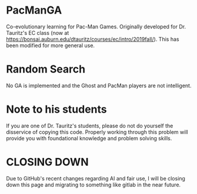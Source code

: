 # PacManGA
Co-evolutionary learning for Pac-Man Games. Originally developed for Dr. Tauritz's EC class (now at https://bonsai.auburn.edu/dtauritz/courses/ec/intro/2019fall/). This has been modified for more general use.

# Random Search
No GA is implemented and the Ghost and PacMan players are not intelligent.

# Note to his students
If you are one of Dr. Tauritz's students, please do not do yourself the disservice of copying this code. Properly working through this problem will provide you with foundational knowledge and problem solving skills.

# CLOSING DOWN
Due to GitHub's recent changes regarding AI and fair use, I will be closing down this page and migrating to something like gitlab in the near future.
